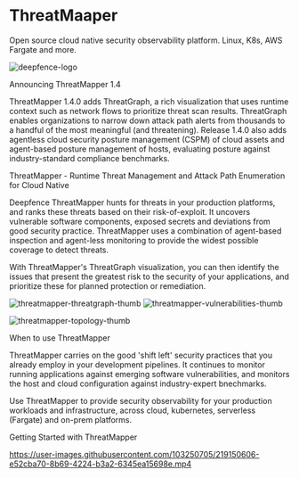 # ThreatMaaper
Open source cloud native security observability platform. Linux, K8s, AWS Fargate and more.

![deepfence-logo](https://user-images.githubusercontent.com/103250705/219148424-986efdf9-efc2-4e1d-a2fe-1d3c1ccf2600.png)


Announcing ThreatMapper 1.4

ThreatMapper 1.4.0 adds ThreatGraph, a rich visualization that uses runtime context such as network flows to prioritize threat scan results. ThreatGraph enables organizations to narrow down attack path alerts from thousands to a handful of the most meaningful (and threatening). Release 1.4.0 also adds agentless cloud security posture management (CSPM) of cloud assets and agent-based posture management of hosts, evaluating posture against industry-standard compliance benchmarks.

ThreatMapper - Runtime Threat Management and Attack Path Enumeration for Cloud Native

Deepfence ThreatMapper hunts for threats in your production platforms, and ranks these threats based on their risk-of-exploit. It uncovers vulnerable software components, exposed secrets and deviations from good security practice. ThreatMapper uses a combination of agent-based inspection and agent-less monitoring to provide the widest possible coverage to detect threats.

With ThreatMapper's ThreatGraph visualization, you can then identify the issues that present the greatest risk to the security of your applications, and prioritize these for planned protection or remediation.

![threatmapper-threatgraph-thumb](https://user-images.githubusercontent.com/103250705/219147475-3684d3f5-6cb7-4a5a-b689-d258290a0dab.jpg) ![threatmapper-vulnerabilities-thumb](https://user-images.githubusercontent.com/103250705/219148741-31481b54-1646-4bd9-9241-318983ca0257.jpg)

![threatmapper-topology-thumb](https://user-images.githubusercontent.com/103250705/219149133-982966e3-88bf-42fe-97f4-395c2fa00418.jpg)

When to use ThreatMapper

ThreatMapper carries on the good 'shift left' security practices that you already employ in your development pipelines. It continues to monitor running applications against emerging software vulnerabilities, and monitors the host and cloud configuration against industry-expert bnechmarks.

Use ThreatMapper to provide security observability for your production workloads and infrastructure, across cloud, kubernetes, serverless (Fargate) and on-prem platforms.

Getting Started with ThreatMapper

https://user-images.githubusercontent.com/103250705/219150606-e52cba70-8b69-4224-b3a2-6345ea15698e.mp4
